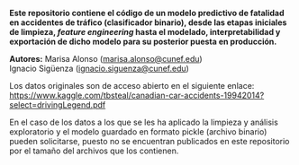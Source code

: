 **Este repositorio contiene el código de un modelo predictivo de fatalidad en accidentes de tráfico (clasificador binario), desde las etapas iniciales de limpieza, *feature engineering* hasta el modelado, interpretabilidad y exportación de dicho modelo para su posterior puesta en producción.**

**Autores:**
Marisa Alonso (marisa.alonso@cunef.edu)
<br>
Ignacio Sigüenza (ignacio.siguenza@cunef.edu)

Los datos originales son de acceso abierto en el siguiente enlace: https://www.kaggle.com/tbsteal/canadian-car-accidents-19942014?select=drivingLegend.pdf

En el caso de los datos a los que se les ha aplicado la limpieza y análisis exploratorio y el modelo guardado en formato pickle (archivo binario) pueden solicitarse, puesto no se encuentran publicados en este repositorio por el tamaño del archivos que los contienen.
